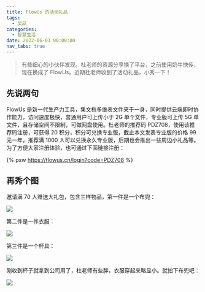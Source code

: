 ```yaml
---
title: FlowUs 的活动礼品
tags:
  - 奖品
categories:
  - 智慧生活
date: 2022-06-01 00:00:00
nav_tabs: true
---
```


> 有些细心的小伙伴发现，杜老师的资源分享换了平台，之前使用奶牛快传，现在换成了 FlowUs。近期杜老师收到了活动礼品，小秀一下！

<!-- more -->

## 先说两句

FlowUs 是新一代生产力工具，集文档多维表文件夹于一身，同时提供云端即时协作能力，访问速度极快，普通用户可上传小于 2G 单个文件，专业版可上传 5G 单文件，且存储空间不限制，可做网盘使用。杜老师的推荐码 PDZ708，使用该推荐码注册，可获得 20 积分，积分可兑换专业版，截止本文发表专业版的价格 99 元一年，推荐满 1000 人可以兑换永久专业版，后期也会推出一些周边小礼品等。为了方便大家注册体验，也可通过下面链接注册：

{% psw https://flowus.cn/login?code=PDZ708 %}

## 再秀个图

邀请满 70 人赠送大礼包，包含三样物品，第一件是一个布兜：

![](https://cdn.dusays.com/2022/06/469-1.jpg)

第二件是一件衣服：

![](https://cdn.dusays.com/2022/06/469-2.jpg)

第三件是一个杯具：

![](https://cdn.dusays.com/2022/06/469-3.jpg)

刚收到杯子就拿到公司用了，杜老师有些胖，衣服穿起来略显小。就拍下布兜吧：

![](https://cdn.dusays.com/2022/06/469-4.jpg)
